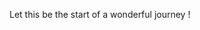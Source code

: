 Let this be the start of a wonderful journey !

<!---
Loxura/Loxura is a ✨ special ✨ repository because its `README.md` (this file) appears on your GitHub profile.
You can click the Preview link to take a look at your changes.
--->
